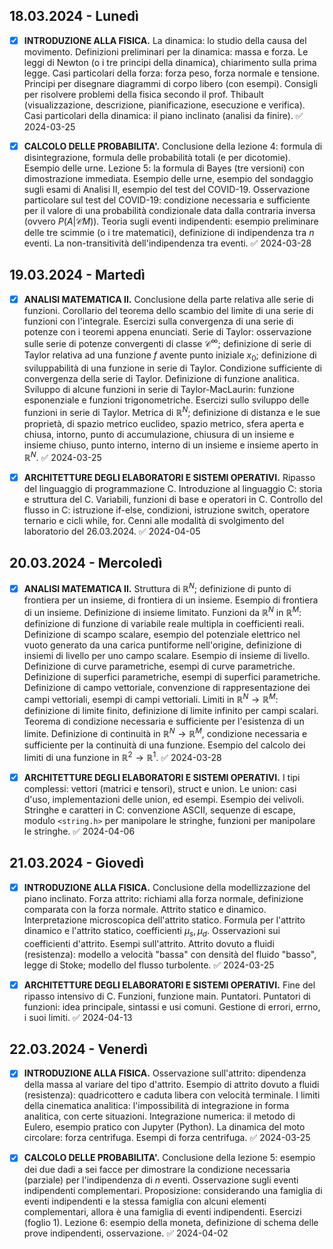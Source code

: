 ## 18.03.2024 - Lunedì
- [x] **INTRODUZIONE ALLA FISICA.** La dinamica: lo studio della causa del movimento. Definizioni preliminari per la dinamica: massa e forza. Le leggi di Newton (o i tre principi della dinamica), chiarimento sulla prima legge. Casi particolari della forza: forza peso, forza normale e tensione. Principi per disegnare diagrammi di corpo libero (con esempi). Consigli per risolvere problemi della fisica secondo il prof. Thibault (visualizzazione, descrizione, pianificazione, esecuzione e verifica). Casi particolari della dinamica: il piano inclinato (analisi da finire). ✅ 2024-03-25

- [x] **CALCOLO DELLE PROBABILITA'.** Conclusione della lezione 4: formula di disintegrazione, formula delle probabilità totali (e per dicotomie). Esempio delle urne. Lezione 5: la formula di Bayes (tre versioni) con dimostrazione immediata. Esempio delle urne, esempio del sondaggio sugli esami di Analisi II, esempio del test del COVID-19. Osservazione particolare sul test del COVID-19: condizione necessaria e sufficiente per il valore di una probabilità condizionale data dalla contraria inversa (ovvero $P(A|\mathcal{C}M)$). Teoria sugli eventi indipendenti: esempio preliminare delle tre scimmie (o i tre matematici), definizione di indipendenza tra $n$ eventi. La non-transitività dell'indipendenza tra eventi. ✅ 2024-03-28

## 19.03.2024 - Martedì
- [x] **ANALISI MATEMATICA II.** Conclusione della parte relativa alle serie di funzioni. Corollario del teorema dello scambio del limite di una serie di funzioni con l'integrale. Esercizi sulla convergenza di una serie di potenze con i teoremi appena enunciati. Serie di Taylor: osservazione sulle serie di potenze convergenti di classe $\mathcal{C}^{\infty}$; definizione di serie di Taylor relativa ad una funzione $f$ avente punto iniziale $x_0$; definizione di sviluppabilità di una funzione in serie di Taylor. Condizione sufficiente di convergenza della serie di Taylor. Definizione di funzione analitica. Sviluppo di alcune funzioni in serie di Taylor-MacLaurin: funzione esponenziale e funzioni trigonometriche. Esercizi sullo sviluppo delle funzioni in serie di Taylor. Metrica di $\mathbb{R}^N$; definizione di distanza e le sue proprietà, di spazio metrico euclideo, spazio metrico, sfera aperta e chiusa, intorno, punto di accumulazione, chiusura di un insieme e insieme chiuso, punto interno, interno di un insieme e insieme aperto in $\mathbb{R}^N$. ✅ 2024-03-25

- [x] **ARCHITETTURE DEGLI ELABORATORI E SISTEMI OPERATIVI.** Ripasso del linguaggio di programmazione C. Introduzione al linguaggio C: storia e struttura del C. Variabili, funzioni di base e operatori in C. Controllo del flusso in C: istruzione if-else, condizioni, istruzione switch, operatore ternario e cicli while, for. Cenni alle modalità di svolgimento del laboratorio del 26.03.2024. ✅ 2024-04-05

## 20.03.2024 - Mercoledì
- [x] **ANALISI MATEMATICA II.** Struttura di $\mathbb{R}^N$; definizione di punto di frontiera per un insieme, di frontiera di un insieme. Esempio di frontiera di un insieme. Definizione di insieme limitato. Funzioni da $\mathbb{R}^N$ in $\mathbb{R}^M$: definizione di funzione di variabile reale multipla in coefficienti reali. Definizione di scampo scalare, esempio del potenziale elettrico nel vuoto generato da una carica puntiforme nell'origine, definizione di insiemi di livello per uno campo scalare. Esempio di insieme di livello. Definizione di curve parametriche, esempi di curve parametriche. Definizione di superfici parametriche, esempi di superfici parametriche. Definizione di campo vettoriale, convenzione di rappresentazione dei campi vettoriali, esempi di campi vettoriali. Limiti in $\mathbb{R}^N \to \mathbb{R}^M$: definizione di limite finito, definizione di limite infinito per campi scalari. Teorema di condizione necessaria e sufficiente per l'esistenza di un limite. Definizione di continuità in $\mathbb{R}^N \to \mathbb{R}^M$, condizione necessaria e sufficiente per la continuità di una funzione. Esempio del calcolo dei limiti di una funzione in $\mathbb{R}^2 \to \mathbb{R}^1$. ✅ 2024-03-28

- [x] **ARCHITETTURE DEGLI ELABORATORI E SISTEMI OPERATIVI.** I tipi complessi: vettori (matrici e tensori), struct e union. Le union: casi d'uso, implementazioni delle union, ed esempi.  Esempio dei velivoli. Stringhe e caratteri in C: convenzione ASCII, sequenze di escape, modulo `<string.h>` per manipolare le stringhe, funzioni per manipolare le stringhe. ✅ 2024-04-06

## 21.03.2024 - Giovedì
- [x] **INTRODUZIONE ALLA FISICA.** Conclusione della modellizzazione del piano inclinato. Forza attrito: richiami alla forza normale, definizione comparata con la forza normale. Attrito statico e dinamico. Interpretazione microscopica dell'attrito statico. Formula per l'attrito dinamico e l'attrito statico, coefficienti $\mu_s, \mu_d$. Osservazioni sui coefficienti d'attrito. Esempi sull'attrito. Attrito dovuto a fluidi (resistenza): modello a velocità "bassa" con densità del fluido "basso", legge di Stoke; modello del flusso turbolente. ✅ 2024-03-25

- [x] **ARCHITETTURE DEGLI ELABORATORI E SISTEMI OPERATIVI.** Fine del ripasso intensivo di C. Funzioni, funzione main. Puntatori. Puntatori di funzioni: idea principale, sintassi e usi comuni. Gestione di errori, errno, i suoi limiti. ✅ 2024-04-13

## 22.03.2024 - Venerdì
- [x] **INTRODUZIONE ALLA FISICA.** Osservazione sull'attrito: dipendenza della massa al variare del tipo d'attrito. Esempio di attrito dovuto a fluidi (resistenza): quadricottero e caduta libera con velocità terminale. I limiti della cinematica analitica: l'impossibilità di integrazione in forma analitica, con certe situazioni. Integrazione numerica: il metodo di Eulero, esempio pratico con Jupyter (Python). La dinamica del moto circolare: forza centrifuga. Esempi di forza centrifuga. ✅ 2024-03-25

- [x] **CALCOLO DELLE PROBABILITA'.** Conclusione della lezione 5: esempio dei due dadi a sei facce per dimostrare la condizione necessaria (parziale) per l'indipendenza di $n$ eventi. Osservazione sugli eventi indipendenti complementari. Proposizione: considerando una famiglia di eventi indipendenti e la stessa famiglia con alcuni elementi complementari, allora è una famiglia di eventi indipendenti. Esercizi (foglio 1). Lezione 6: esempio della moneta, definizione di schema delle prove indipendenti, osservazione. ✅ 2024-04-02
